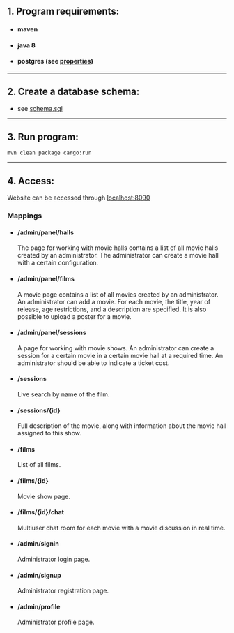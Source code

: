 ## 1. Program requirements:
- #### maven
- #### java 8
- #### postgres (see [properties](src/main/resources/hibernate.properties))

---

## 2. Create a database schema:
- see [schema.sql](src/main/resources/sql/schema.sql)

---

## 3. Run program:
```
mvn clean package cargo:run
```
---

## 4. Access:
Website can be accessed through [localhost:8090](http://localhost:8090)
### Mappings
- #### /admin/panel/halls
    The page for working with movie halls contains a list of all movie halls created by an
  administrator. The administrator can create a movie hall with a certain configuration.
- #### /admin/panel/films
    A movie page contains a list of all movies created by an administrator. An administrator
  can add a movie. For each movie, the title, year of release, age restrictions, and a
  description are specified. It is also possible to upload a poster for a movie.
- #### /admin/panel/sessions
    A page for working with movie shows. An administrator can create a session for a certain
movie in a certain movie hall at a required time. An administrator should be able to
indicate a ticket cost.
- #### /sessions
    Live search by name of the film.
- #### /sessions/{id}
    Full description of the movie, along with information about the movie hall assigned to this show.
- #### /films
    List of all films.
- #### /films/{id}
    Movie show page.
- #### /films/{id}/chat
    Multiuser chat room for each movie with a movie discussion in real time.
- #### /admin/signin
    Administrator login page.
- #### /admin/signup
  Administrator registration page.
- #### /admin/profile
  Administrator profile page.

